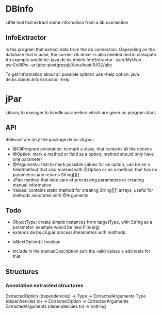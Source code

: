 # DBInfo
Little tool that extract some information from a db connection


## InfoExtractor

Is the program that extract data from the db connection. Depending on the database that is used, the 
correct db driver is also needed and in classpath. An example would be:
java de.bs.dbinfo.InfoExtractor -user:MyUser -pw:Co0lPw -url:jdbc:postgresql://localhost:5432/abc

To get Information about all possible options use -help option:
java de.bs.dbinfo.InfoExtractor -help


# jPar
Library to manager to handle parameters which are given on program start.

## API

Relevant are only the package de.bs.cli.jpar:

- @CliProgram annotation: to mark a class, that contains all the options
- @Option: mark a method or field as a option, method should only have one parameter
- @Arguments: that to mark possible values for an option, can be on a field/method that also marked with @Option or on a method, that has no parameters and returns String\[][]
- JPar: method that take care of processing parameters or creating manual information
- Values: contains static method for creating String\[][] arrays, useful for methods annotated with @Arguments

## Todo
- ObjectType; create simple instances from targetType, with String as a parameter: example would be new File(arg)
- extends de.bs.cli.jpar.process.Parameters with methods:
 * isNextOption(): boolean
- include in the manualDescription part the valid values + add tests for that

## Structures

### Annotation extracted structures

ExtractedOption (dependencies)
	-> Type
	-> ExtractedArguments
Type (dependencies to)
	-> ExtractedOption
	-> ExtractedArguments
ExtractedArguments (dependencies to)
	-> nothing



